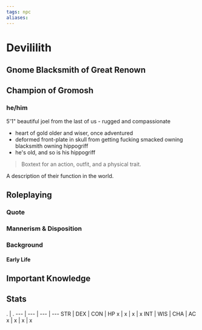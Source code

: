 ```yaml
---
tags: npc
aliases:
---
```

# Devililith
## Gnome Blacksmith of Great Renown
## Champion of Gromosh
### he/him

5'1"
beautiful
joel from the last of us - rugged and compassionate
- heart of gold
older and wiser, once adventured 
- deformed front-plate in skull from getting fucking smacked
owning blacksmith
owning hippogriff
- he's old, and so is his hippogriff

> Boxtext for an action, outfit, and a physical trait.

A description of their function in the world.

## Roleplaying
### Quote

### Mannerism & Disposition

### Background
#### Early Life

## Important Knowledge


## Stats
. | . 
--- | --- | --- | ---
STR | DEX | CON | HP
x | x | x | x
INT | WIS | CHA | AC
x | x | x | x